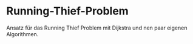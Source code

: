 # Running-Thief-Problem
Ansatz für das Running Thief Problem mit Dijkstra und nen paar eigenen Algorithmen.
